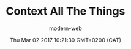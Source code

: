 ---
title: Context All The Things
slug: video-context-all-the-things
date: Thu Mar 02 2017 10:21:30 GMT+0200 (CAT)
media-id: E0ZHoquE4zI
kind: youtube
section: video
author: modern-web
---